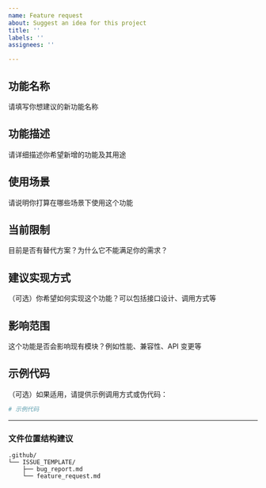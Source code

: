 ```yaml
---
name: Feature request
about: Suggest an idea for this project
title: ''
labels: ''
assignees: ''

---
```


<!-- issue-template: Feature request -->

## 功能名称
请填写你想建议的新功能名称

## 功能描述
请详细描述你希望新增的功能及其用途

## 使用场景
请说明你打算在哪些场景下使用这个功能

## 当前限制
目前是否有替代方案？为什么它不能满足你的需求？

## 建议实现方式
（可选）你希望如何实现这个功能？可以包括接口设计、调用方式等

## 影响范围
这个功能是否会影响现有模块？例如性能、兼容性、API 变更等

## 示例代码
（可选）如果适用，请提供示例调用方式或伪代码：
```python
# 示例代码
```

---

### 文件位置结构建议
```
.github/
└── ISSUE_TEMPLATE/
    ├── bug_report.md
    └── feature_request.md
```
